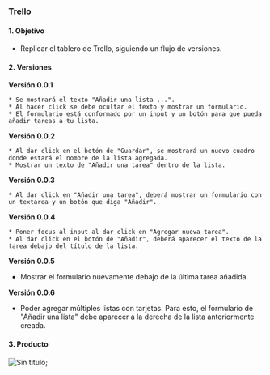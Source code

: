 ### Trello

#### 1. Objetivo

* Replicar el tablero de Trello, siguiendo un flujo de versiones.

#### 2. Versiones

  **Versión 0.0.1**

    * Se mostrará el texto "Añadir una lista ...".
    * Al hacer click se debe ocultar el texto y mostrar un formulario.
    * El formulario está conformado por un input y un botón para que pueda añadir tareas a tu lista.

  **Versión 0.0.2**

    * Al dar click en el botón de "Guardar", se mostrará un nuevo cuadro donde estará el nombre de la lista agregada.
    * Mostrar un texto de "Añadir una tarea" dentro de la lista.

  **Versión 0.0.3**

    * Al dar click en "Añadir una tarea", deberá mostrar un formulario con un textarea y un botón que diga "Añadir".

  **Versión 0.0.4**

    * Poner focus al input al dar click en "Agregar nueva tarea".
    * Al dar click en el botón de "Añadir", deberá aparecer el texto de la tarea debajo del título de la lista.

  **Versión 0.0.5**

  * Mostrar el formulario nuevamente debajo de la última tarea añadida.

  **Versión 0.0.6**

  * Poder agregar múltiples listas con tarjetas. Para esto, el formulario de "Añadir una lista" debe aparecer a la derecha de la lista anteriormente creada.

#### 3. Producto

![Sin titulo](https://media.giphy.com/media/l1J9Ai0amYnS22ChW/giphy.gif);
